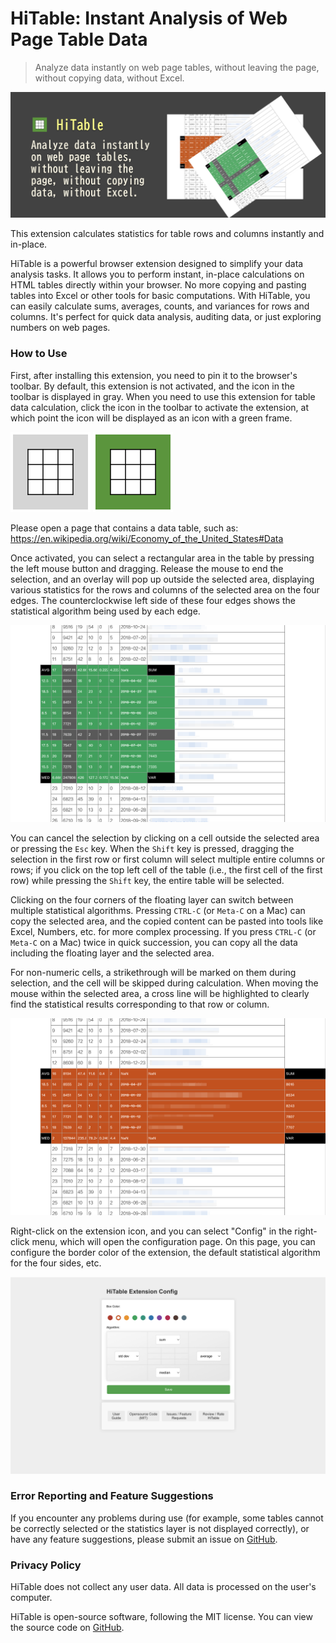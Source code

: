 HiTable: Instant Analysis of Web Page Table Data
===

> Analyze data instantly on web page tables, without leaving the page, without copying data, without Excel.

![](assets/tile-1.png)

This extension calculates statistics for table rows and columns instantly and in-place.

HiTable is a powerful browser extension designed to simplify your data analysis tasks. It allows you to perform instant, in-place calculations on HTML tables directly within your browser. No more copying and pasting tables into Excel or other tools for basic computations. With HiTable, you can easily calculate sums, averages, counts, and variances for rows and columns. It's perfect for quick data analysis, auditing data, or just exploring numbers on web pages. 

### How to Use

First, after installing this extension, you need to pin it to the browser's toolbar. By default, this extension is not activated, and the icon in the toolbar is displayed in gray. When you need to use this extension for table data calculation, click the icon in the toolbar to activate the extension, at which point the icon will be displayed as an icon with a green frame.

![](../assets/inactive.png)
![](../assets/active.png)

Please open a page that contains a data table, such as: 
https://en.wikipedia.org/wiki/Economy_of_the_United_States#Data

Once activated, you can select a rectangular area in the table by pressing the left mouse button and dragging. Release the mouse to end the selection, and an overlay will pop up outside the selected area, displaying various statistics for the rows and columns of the selected area on the four edges. The counterclockwise left side of these four edges shows the statistical algorithm being used by each edge.

![](assets/screenshot-1.png)

You can cancel the selection by clicking on a cell outside the selected area or pressing the `Esc` key. When the `Shift` key is pressed, dragging the selection in the first row or first column will select multiple entire columns or rows; if you click on the top left cell of the table (i.e., the first cell of the first row) while pressing the `Shift` key, the entire table will be selected.

Clicking on the four corners of the floating layer can switch between multiple statistical algorithms. Pressing `CTRL-C` (or `Meta-C` on a Mac) can copy the selected area, and the copied content can be pasted into tools like Excel, Numbers, etc. for more complex processing. If you press `CTRL-C` (or `Meta-C` on a Mac) twice in quick succession, you can copy all the data including the floating layer and the selected area.

For non-numeric cells, a strikethrough will be marked on them during selection, and the cell will be skipped during calculation. When moving the mouse within the selected area, a cross line will be highlighted to clearly find the statistical results corresponding to that row or column.

![](assets/screenshot-2.png)

Right-click on the extension icon, and you can select "Config" in the right-click menu, which will open the configuration page. On this page, you can configure the border color of the extension, the default statistical algorithm for the four sides, etc.

![](assets/config-en.png)

### Error Reporting and Feature Suggestions

If you encounter any problems during use (for example, some tables cannot be correctly selected or the statistics layer is not displayed correctly), or have any feature suggestions, please submit an issue on [GitHub](https://github.com/wxy/HiTable/issues).

### Privacy Policy

HiTable does not collect any user data. All data is processed on the user's computer.

HiTable is open-source software, following the MIT license. You can view the source code on [GitHub](https://github.com/wxy/HiTable).